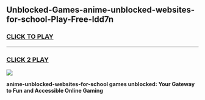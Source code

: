 
## Unblocked-Games-anime-unblocked-websites-for-school-Play-Free-ldd7n
<h3>
<a href="https://premium76.site?title=anime-unblocked-websites-for-school&ref=10A">CLICK TO PLAY</a></h3>
<hr>

<h3>
<a href="https://premium76.site?title=anime-unblocked-websites-for-school&ref=10A">CLICK 2 PLAY</a>
  
</h3>

<a href="https://premium76.site?title=anime-unblocked-websites-for-school&ref=10A"><img src="https://clearcache.store/games.png"></a>


**anime-unblocked-websites-for-school games unblocked: Your Gateway to Fun and Accessible Online Gaming**
